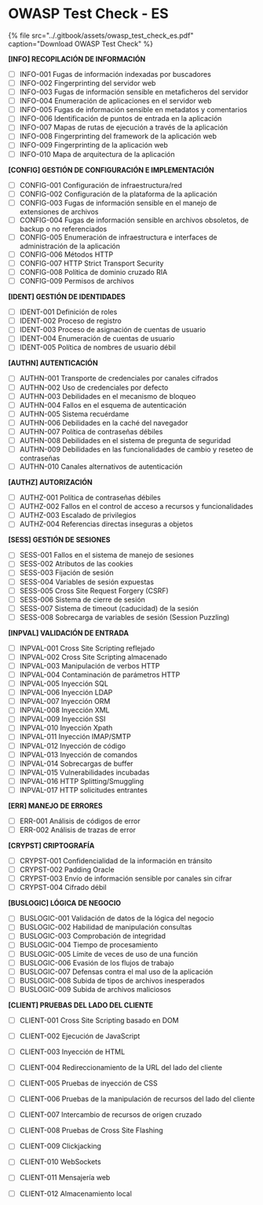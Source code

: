 # OWASP Test Check - ES

{% file src="../.gitbook/assets/owasp\_test\_check\_es.pdf" caption="Download OWASP Test Check" %}

**\[INFO\] RECOPILACIÓN DE INFORMACIÓN**

* [ ] INFO-001 Fugas de información indexadas por buscadores
* [ ] INFO-002 Fingerprinting del servidor web
* [ ] INFO-003 Fugas de información sensible en metaficheros del servidor
* [ ] INFO-004 Enumeración de aplicaciones en el servidor web
* [ ] INFO-005 Fugas de información sensible en metadatos y comentarios
* [ ] INFO-006 Identificación de puntos de entrada en la aplicación
* [ ] INFO-007 Mapas de rutas de ejecución a través de la aplicación
* [ ] INFO-008 Fingerprinting del framework de la aplicación web
* [ ] INFO-009 Fingerprinting de la aplicación web
* [ ] INFO-010 Mapa de arquitectura de la aplicación

**\[CONFIG\] GESTIÓN DE CONFIGURACIÓN E IMPLEMENTACIÓN**

* [ ] CONFIG-001 Configuración de infraestructura/red
* [ ] CONFIG-002 Configuración de la plataforma de la aplicación
* [ ] CONFIG-003 Fugas de información sensible en el manejo de extensiones de archivos
* [ ] CONFIG-004 Fugas de información sensible en archivos obsoletos, de backup o no referenciados
* [ ] CONFIG-005 Enumeración de infraestructura e interfaces de administración de la aplicación
* [ ] CONFIG-006 Métodos HTTP
* [ ] CONFIG-007 HTTP Strict Transport Security
* [ ] CONFIG-008 Política de dominio cruzado RIA
* [ ] CONFIG-009 Permisos de archivos

**\[IDENT\] GESTIÓN DE IDENTIDADES**

* [ ] IDENT-001 Definición de roles
* [ ] IDENT-002 Proceso de registro
* [ ] IDENT-003 Proceso de asignación de cuentas de usuario
* [ ] IDENT-004 Enumeración de cuentas de usuario
* [ ] IDENT-005 Política de nombres de usuario débil

**\[AUTHN\] AUTENTICACIÓN**

* [ ] AUTHN-001 Transporte de credenciales por canales cifrados
* [ ] AUTHN-002 Uso de credenciales por defecto
* [ ] AUTHN-003 Debilidades en el mecanismo de bloqueo
* [ ] AUTHN-004 Fallos en el esquema de autenticación
* [ ] AUTHN-005 Sistema recuérdame
* [ ] AUTHN-006 Debilidades en la caché del navegador
* [ ] AUTHN-007 Política de contraseñas débiles
* [ ] AUTHN-008 Debilidades en el sistema de pregunta de seguridad
* [ ] AUTHN-009 Debilidades en las funcionalidades de cambio y reseteo de contraseñas
* [ ] AUTHN-010 Canales alternativos de autenticación

**\[AUTHZ\] AUTORIZACIÓN**

* [ ] AUTHZ-001 Política de contraseñas débiles
* [ ] AUTHZ-002 Fallos en el control de acceso a recursos y funcionalidades
* [ ] AUTHZ-003 Escalado de privilegios
* [ ] AUTHZ-004 Referencias directas inseguras a objetos

**\[SESS\] GESTIÓN DE SESIONES**

* [ ] SESS-001 Fallos en el sistema de manejo de sesiones
* [ ] SESS-002 Atributos de las cookies
* [ ] SESS-003 Fijación de sesión
* [ ] SESS-004 Variables de sesión expuestas
* [ ] SESS-005 Cross Site Request Forgery \(CSRF\)
* [ ] SESS-006 Sistema de cierre de sesión
* [ ] SESS-007 Sistema de timeout \(caducidad\) de la sesión
* [ ] SESS-008 Sobrecarga de variables de sesión \(Session Puzzling\)

**\[INPVAL\] VALIDACIÓN DE ENTRADA**

* [ ] INPVAL-001 Cross Site Scripting reflejado
* [ ] INPVAL-002 Cross Site Scripting almacenado
* [ ] INPVAL-003 Manipulación de verbos HTTP
* [ ] INPVAL-004 Contaminación de parámetros HTTP
* [ ] INPVAL-005 Inyección SQL
* [ ] INPVAL-006 Inyección LDAP
* [ ] INPVAL-007 Inyección ORM
* [ ] INPVAL-008 Inyección XML
* [ ] INPVAL-009 Inyección SSI
* [ ] INPVAL-010 Inyección Xpath
* [ ] INPVAL-011 Inyección IMAP/SMTP
* [ ] INPVAL-012 Inyección de código
* [ ] INPVAL-013 Inyección de comandos
* [ ] INPVAL-014 Sobrecargas de buffer
* [ ] INPVAL-015 Vulnerabilidades incubadas
* [ ] INPVAL-016 HTTP Splitting/Smuggling
* [ ] INPVAL-017 HTTP solicitudes entrantes

**\[ERR\] MANEJO DE ERRORES**

* [ ] ERR-001 Análisis de códigos de error
* [ ] ERR-002 Análisis de trazas de error

**\[CRYPST\] CRIPTOGRAFÍA**

* [ ] CRYPST-001 Confidencialidad de la información en tránsito
* [ ] CRYPST-002 Padding Oracle
* [ ] CRYPST-003 Envío de información sensible por canales sin cifrar
* [ ] CRYPST-004 Cifrado débil

**\[BUSLOGIC\] LÓGICA DE NEGOCIO**

* [ ] BUSLOGIC-001 Validación de datos de la lógica del negocio   
* [ ] BUSLOGIC-002 Habilidad de manipulación consultas
* [ ] BUSLOGIC-003 Comprobación de integridad 
* [ ] BUSLOGIC-004 Tiempo de procesamiento
* [ ] BUSLOGIC-005 Límite de veces de uso de una función
* [ ] BUSLOGIC-006 Evasión de los flujos de trabajo
* [ ] BUSLOGIC-007 Defensas contra el mal uso de la aplicación
* [ ] BUSLOGIC-008 Subida de tipos de archivos inesperados
* [ ] BUSLOGIC-009 Subida de archivos maliciosos

**\[CLIENT\] PRUEBAS DEL LADO DEL CLIENTE**

* [ ] CLIENT-001 Cross Site Scripting basado en DOM
* [ ] CLIENT-002 Ejecución de JavaScript
* [ ] CLIENT-003 Inyección de HTML
* [ ] CLIENT-004 Redireccionamiento de la URL del lado del cliente
* [ ] CLIENT-005 Pruebas de inyección de CSS
* [ ] CLIENT-006 Pruebas de la manipulación de recursos del lado del cliente
* [ ] CLIENT-007 Intercambio de recursos de origen cruzado
* [ ] CLIENT-008 Pruebas de Cross Site Flashing 
* [ ] CLIENT-009 Clickjacking
* [ ] CLIENT-010 WebSockets
* [ ] CLIENT-011 Mensajería web
* [ ] CLIENT-012 Almacenamiento local

